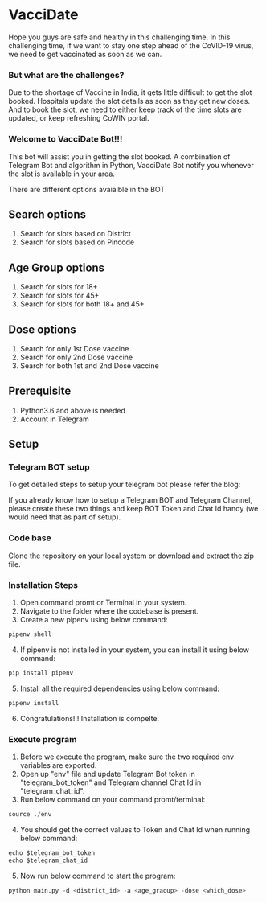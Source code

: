 # VacciDate

Hope you guys are safe and healthy in this challenging time.
In this challenging time, if we want to stay one step ahead of the CoVID-19 virus, we need to get vaccinated as soon as we can.
### But what are the challenges?
Due to the shortage of Vaccine in India, it gets little difficult to get the slot booked.
Hospitals update the slot details as soon as they get new doses. And to book the slot, we need to either keep track of the time slots are updated, or keep refreshing CoWIN portal.

### Welcome to VacciDate Bot!!!
This bot will assist you in getting the slot booked.
A combination of Telegram Bot and algorithm in Python, VacciDate Bot notify you whenever the slot is available in your area.

There are different options avaialble in the BOT

## Search options
1. Search for slots based on District
2. Search for slots based on Pincode

## Age Group options
1. Search for slots for 18+
2. Search for slots for 45+
3. Search for slots for both 18+ and 45+

## Dose options
1. Search for only 1st Dose vaccine
2. Search for only 2nd Dose vaccine
3. Search for both 1st and 2nd Dose vaccine

## Prerequisite
1. Python3.6 and above is needed
2. Account in Telegram

## Setup
### Telegram BOT setup
To get detailed steps to setup your telegram bot please refer the blog:
<link to blog>
If you already know how to setup a Telegram BOT and Telegram Channel, please create these two things and keep BOT Token and Chat Id handy (we would need that as part of setup).

### Code base
Clone the repository on your local system or download and extract the zip file.

### Installation Steps
1. Open command promt or Terminal in your system.
2. Navigate to the folder where the codebase is present.
3. Create a new pipenv using below command:
```python
pipenv shell
```
4. If pipenv is not installed in your system, you can install it using below command:
```python
pip install pipenv
```
5. Install all the required dependencies using below command:
```python
pipenv install
```
6. Congratulations!!! Installation is compelte.

### Execute program
1. Before we execute the program, make sure the two required env variables are exported.
2. Open up "env" file and update Telegram Bot token in "telegram_bot_token" and Telegram channel Chat Id in "telegram_chat_id".
3. Run below command on your command promt/terminal:
```python
source ./env
```
4. You should get the correct values to Token and Chat Id when running below command:
```python
echo $telegram_bot_token
echo $telegram_chat_id
```
5. Now run below command to start the program:
```python
python main.py -d <district_id> -a <age_graoup> -dose <which_dose>
```

